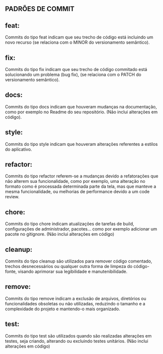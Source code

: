 ## PADRÕES DE COMMIT
## feat:
Commits do tipo feat indicam que seu trecho de código está incluindo um novo recurso (se relaciona com o MINOR do versionamento semântico).
## fix:
Commits do tipo fix indicam que seu trecho de código commitado está solucionando um problema (bug fix), (se relaciona com o PATCH do versionamento semântico).
## docs:
Commits do tipo docs indicam que houveram mudanças na documentação, como por exemplo no Readme do seu repositório. (Não inclui alterações em código).
## style:
Commits do tipo style indicam que houveram alterações referentes a estilos do aplicativo.
## refactor:
Commits do tipo refactor referem-se a mudanças devido a refatorações que não alterem sua funcionalidade, como por exemplo, uma alteração no formato como é processada determinada parte da tela, mas que manteve a mesma funcionalidade, ou melhorias de performance devido a um code review.
## chore:
Commits do tipo chore indicam atualizações de tarefas de build, configurações de administrador, pacotes... como por exemplo adicionar um pacote no gitignore. (Não inclui alterações em código)
## cleanup:
Commits do tipo cleanup são utilizados para remover código comentado, trechos desnecessários ou qualquer outra forma de limpeza do código-fonte, visando aprimorar sua legibilidade e manutenibilidade.
## remove:
Commits do tipo remove indicam a exclusão de arquivos, diretórios ou funcionalidades obsoletas ou não utilizadas, reduzindo o tamanho e a complexidade do projeto e mantendo-o mais organizado.
## test:
Commits do tipo test são utilizados quando são realizadas alterações em testes, seja criando, alterando ou excluindo testes unitários. (Não inclui alterações em código)